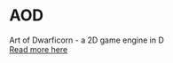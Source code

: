 # AOD
Art of Dwarficorn - a 2D game engine in D<br>
<a href="https://aodq.github.io/pages/documents/AOD/AOD.html">Read more here</a>
